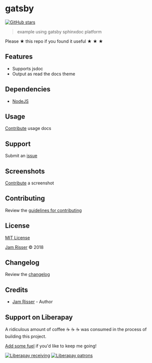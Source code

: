 # gatsby

[![GitHub stars](https://img.shields.io/github/stars/codejamninja/sphinxdoc.svg?style=social&label=Stars)](https://github.com/codejamninja/sphinxdoc)

> example using gatsby sphinxdoc platform

Please ★ this repo if you found it useful ★ ★ ★


## Features

* Supports jsdoc
* Output as read the docs theme


## Dependencies

* [NodeJS](https://nodejs.org)


## Usage

[Contribute](https://github.com/codejamninja/gatsby/blob/master/CONTRIBUTING.md) usage docs


## Support

Submit an [issue](https://github.com/codejamninja/gatsby/issues/new)


## Screenshots

[Contribute](https://github.com/codejamninja/gatsby/blob/master/CONTRIBUTING.md) a screenshot


## Contributing

Review the [guidelines for contributing](https://github.com/codejamninja/gatsby/blob/master/CONTRIBUTING.md)


## License

[MIT License](https://github.com/codejamninja/gatsby/blob/master/LICENSE)

[Jam Risser](https://codejam.ninja) © 2018


## Changelog

Review the [changelog](https://github.com/codejamninja/gatsby/blob/master/CHANGELOG.md)


## Credits

* [Jam Risser](https://codejam.ninja) - Author


## Support on Liberapay

A ridiculous amount of coffee ☕ ☕ ☕ was consumed in the process of building this project.

[Add some fuel](https://liberapay.com/codejamninja/donate) if you'd like to keep me going!

[![Liberapay receiving](https://img.shields.io/liberapay/receives/codejamninja.svg?style=flat-square)](https://liberapay.com/codejamninja/donate)
[![Liberapay patrons](https://img.shields.io/liberapay/patrons/codejamninja.svg?style=flat-square)](https://liberapay.com/codejamninja/donate)
